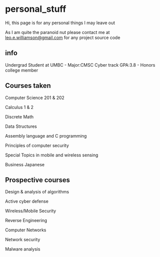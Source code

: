 # personal_stuff

Hi, this page is for any personal things I may leave out

As I am quite the paranoid nut please contact me at leo.e.williamson@gmail.com for any project source code

## info
Undergrad Student at UMBC - Major:CMSC Cyber track GPA:3.8 - Honors college member

## Courses taken
Computer Science 201 & 202

Calculus 1 & 2

Discrete Math

Data Structures

Assembly language and C programming

Principles of computer security

Special Topics in mobile and wireless sensing

Business Japanese

## Prospective courses

Design & analysis of algorithms

Active cyber defense

Wireless/Mobile Security

Reverse Engineering

Computer Networks

Network security

Malware analysis



